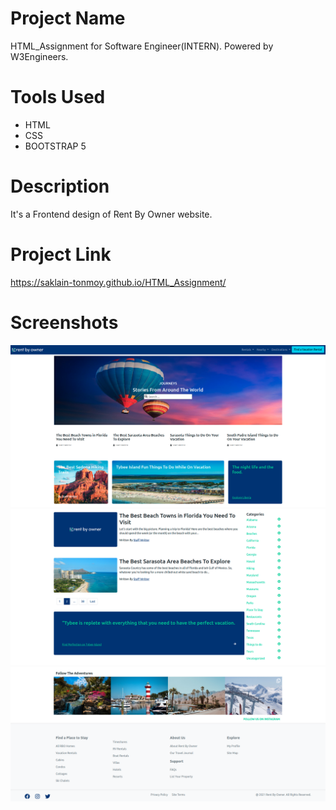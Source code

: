 # Project Name
HTML_Assignment for Software Engineer(INTERN). Powered by W3Engineers.

# Tools Used
* HTML
* CSS
* BOOTSTRAP 5

# Description
It's a Frontend design of Rent By Owner website.

# Project Link
https://saklain-tonmoy.github.io/HTML_Assignment/

# Screenshots
!["upper portion"](https://github.com/Saklain-Tonmoy/HTML_Assignment/blob/master/assets/images/screenshot-1)
!["upper portion"](https://github.com/Saklain-Tonmoy/HTML_Assignment/blob/master/assets/images/screenshot-2)
!["upper portion"](https://github.com/Saklain-Tonmoy/HTML_Assignment/blob/master/assets/images/screenshot-3)

